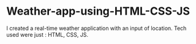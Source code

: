 # Weather-app-using-HTML-CSS-JS
I created a real-time weather application with an input of location. Tech used were just : HTML, CSS, JS.
